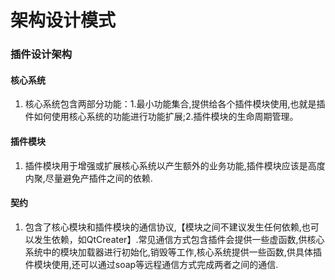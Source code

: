 # 架构设计模式


### 插件设计架构

#### 核心系统

1. 核心系统包含两部分功能：1.最小功能集合,提供给各个插件模块使用,也就是插件如何使用核心系统的功能进行功能扩展;2.插件模块的生命周期管理。

#### 插件模块

1. 插件模块用于增强或扩展核心系统以产生额外的业务功能,插件模块应该是高度内聚,尽量避免产插件之间的依赖.

#### 契约

1. 包含了核心模块和插件模块的通信协议,【模块之间不建议发生任何依赖,也可以发生依赖，如QtCreater】.常见通信方式包含插件会提供一些虚函数,供核心系统中的模块加载器进行初始化,销毁等工作,核心系统提供一些函数,供具体插件模块使用,还可以通过soap等远程通信方式完成两者之间的通信.


